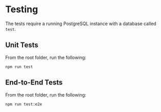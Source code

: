 # Testing

The tests require a running PostgreSQL instance with a database called `test`.

## Unit Tests

From the root folder, run the following:

```
npm run test
```

## End-to-End Tests

From the root folder, run the following:

```
npm run test:e2e
```
